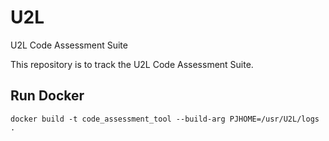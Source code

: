 # U2L
U2L Code Assessment Suite

This repository is to track the U2L Code Assessment Suite.

## Run Docker
```
docker build -t code_assessment_tool --build-arg PJHOME=/usr/U2L/logs  .
```
